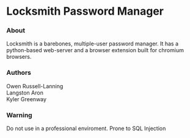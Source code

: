 # Locksmith Password Manager
### About
Locksmith is a barebones, multiple-user password manager. It has a python-based web-server and a browser extension built for chromium browsers. 

### Authors
Owen Russell-Lanning\
Langston Aron\
Kyler Greenway

### Warning
Do not use in a professional enviroment. Prone to SQL Injection



